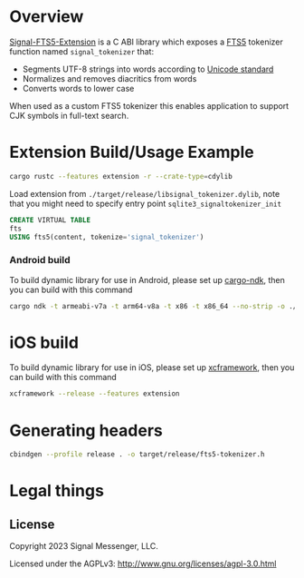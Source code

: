 # Overview

[Signal-FTS5-Extension](https://darksi.de/13.sqlite-fts5-structure/) is a C ABI library which exposes a
[FTS5](https://www.sqlite.org/fts5.html) tokenizer function named
`signal_tokenizer` that:

- Segments UTF-8 strings into words according to
  [Unicode standard](http://www.unicode.org/reports/tr29/)
- Normalizes and removes diacritics from words
- Converts words to lower case

When used as a custom FTS5 tokenizer this enables application to support CJK
symbols in full-text search.

# Extension Build/Usage Example

```sh
cargo rustc --features extension -r --crate-type=cdylib
```

Load extension from `./target/release/libsignal_tokenizer.dylib`, note that you might need to specify entry point `sqlite3_signaltokenizer_init`

```sql
CREATE VIRTUAL TABLE
fts
USING fts5(content, tokenize='signal_tokenizer')
```

### Android build

To build dynamic library for use in Android, please set up [cargo-ndk](https://github.com/bbqsrc/cargo-ndk), then you can build with this command

```sh
cargo ndk -t armeabi-v7a -t arm64-v8a -t x86 -t x86_64 --no-strip -o ./jniLibs build --features extension --release
```

# iOS build

To build dynamic library for use in iOS, please set up [xcframework](https://github.com/trucnguyenlam/xcframework),
then you can build with this command

```sh
xcframework --release --features extension
```

# Generating headers

```sh
cbindgen --profile release . -o target/release/fts5-tokenizer.h
```

# Legal things

## License

Copyright 2023 Signal Messenger, LLC.

Licensed under the AGPLv3: http://www.gnu.org/licenses/agpl-3.0.html

